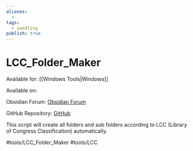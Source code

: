 ```yaml
---
aliases:
  -
tags: 
  - seedling
publish: true
---
```


# LCC_Folder_Maker

Available for: [[Windows Tools|Windows]]

Available on: 

  Obsidian Forum: <a href="https://forum.obsidian.md/t/lcc-automatic-folder-creation/31406">Obsidian Forum</a>
  
  GitHub Repository: <a href="https://github.com/llZektorll/LCC_Folder_Maker">GitHub</a>

This script will create all folders and sub folders according to LCC (Library of Congress Classification) automatically.

#tools/LCC_Folder_Maker #tools/LCC
